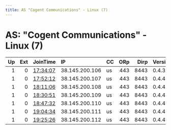 ```yaml
---
title: AS "Cogent Communications" - Linux (7)
---
```


# AS: "Cogent Communications" - Linux (7)

|   Up |   Ext | JoinTime                                                                                            | IP             | CC   |   ORp |   Dirp | Version   | Contact   | Nickname   |   eFamMembers |
|-----:|------:|:----------------------------------------------------------------------------------------------------|:---------------|:-----|------:|-------:|:----------|:----------|:-----------|--------------:|
|    1 |     0 | [17:34:07](https://metrics.torproject.org/rs.html#details/A40426552AAFB2692671EEFB1C93D6F749B161C3) | 38.145.200.106 | us   |   443 |   8443 | 0.4.3.6   | None      | Unnamed    |             1 |
|    1 |     0 | [17:52:12](https://metrics.torproject.org/rs.html#details/50A522745737C99D2BF875B1D1A47099F787844A) | 38.145.200.107 | us   |   443 |   8443 | 0.4.4.5   | None      | Unnamed    |             1 |
|    1 |     0 | [18:11:06](https://metrics.torproject.org/rs.html#details/4B1F5DBFBFC81BDB719FC7A8C540A945DC487261) | 38.145.200.108 | us   |   443 |   8443 | 0.4.4.5   | None      | Unnamed    |             1 |
|    1 |     0 | [18:30:51](https://metrics.torproject.org/rs.html#details/CB3E65302A0C3DBCC23773C28E6B62A0DA0CADE0) | 38.145.200.109 | us   |   443 |   8443 | 0.4.4.5   | None      | Unnamed    |             1 |
|    1 |     0 | [18:47:32](https://metrics.torproject.org/rs.html#details/CD27590779546AD86249936111753FBFC7099D7D) | 38.145.200.110 | us   |   443 |   8443 | 0.4.4.5   | None      | Unnamed    |             1 |
|    1 |     0 | [19:04:34](https://metrics.torproject.org/rs.html#details/7FBD43D699ADD7B39D607FC24821C7F954433042) | 38.145.200.111 | us   |   443 |   8443 | 0.4.4.5   | None      | Unnamed    |             1 |
|    1 |     0 | [19:25:26](https://metrics.torproject.org/rs.html#details/2A48A89836960A31E7017A84118BC37D0E167CD0) | 38.145.200.112 | us   |   443 |   8443 | 0.4.4.5   | None      | Unnamed    |             1 |
